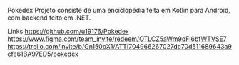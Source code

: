 Pokedex
Projeto consiste de uma enciclopédia feita em Kotlin para Android, com backend feito em .NET.

Links
https://github.com/u19176/Pokedex https://www.figma.com/team_invite/redeem/OTLCZ5aWm9qFi6bfWTVSE7 https://trello.com/invite/b/Gn150oX1/ATTI704966267027dc70d511689643a9cfe61BA97ED5/pokedex
